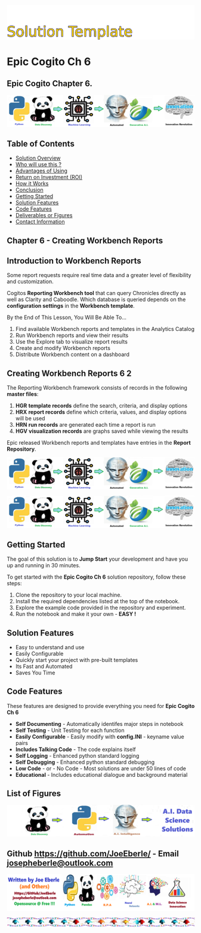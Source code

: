 ![Image image_filename](solution_sign.png)
    
# Epic Cogito Ch 6 

## Epic Cogito Chapter 6.

    
![Solution](code.png)

    
## Table of Contents

- [Solution Overview](#solution-overview)
- [Who will use this ?](#who-can-use)
- [Advantages of Using](#advantages-of-using)
- [Return on Investment (ROI)](#return-on-investment-roi)
- [How it Works](#how-it-works)
- [Conclusion](#conclusion)
- [Getting Started](#getting-started)
- [Solution Features](#solution-features)
- [Code Features](#code-features)
- [Deliverables or Figures](#deliverables-or-figures)
- [Contact Information](#contact-information)


## Chapter 6 - Creating Workbench Reports


 
##  Introduction to Workbench Reports  
 
Some report requests require real time data and a greater level of flexibility and customization. 

Cogitos **Reporting Workbench tool** that can query Chronicles directly as well as Clarity 
and Caboodle. Which database is queried depends on the **configuration settings** in the 
**Workbench template**.

By the End of This Lesson, You Will Be Able To...
1. Find available Workbench reports and templates in the Analytics Catalog
2. Run Workbench reports and view their results
3. Use the Explore tab to visualize report results
4. Create and modify Workbench reports
5. Distribute Workbench content on a dashboard



## Creating Workbench Reports 6 2

The Reporting Workbench framework consists of records in the following **master files**:

1. **HGR**  **template records** define the search, criteria, and display options
2. **HRX**  **report records** define which criteria, values, and display options will be used
3. **HRN**  **run records** are generated each time a report is run
4. **HGV**  **visualization records** are graphs saved while viewing the results

Epic released Workbench reports and templates have entries in the **Report Repository**.


![Solution](code.png)

    
![Solution](code.png)

    
## Getting Started

The goal of this solution is to **Jump Start** your development and have you up and running in 30 minutes. 

To get started with the **Epic Cogito Ch 6** solution repository, follow these steps:
1. Clone the repository to your local machine.
2. Install the required dependencies listed at the top of the notebook.
3. Explore the example code provided in the repository and experiment.
4. Run the notebook and make it your own - **EASY !**
    
## Solution Features

- Easy to understand and use  
- Easily Configurable 
- Quickly start your project with pre-built templates
- Its Fast and Automated
- Saves You Time 


## Code Features

These features are designed to provide everything you need for **Epic Cogito Ch 6** 

- **Self Documenting** - Automatically identifes major steps in notebook 
- **Self Testing** - Unit Testing for each function
- **Easily Configurable** - Easily modify with **config.INI** - keyname value pairs
- **Includes Talking Code** - The code explains itself 
- **Self Logging** - Enhanced python standard logging   
- **Self Debugging** - Enhanced python standard debugging
- **Low Code** - or - No Code  - Most solutions are under 50 lines of code
- **Educational** - Includes educational dialogue and background material

    
## List of Figures
 ![additional_image](EPIC_Cogito_ch_6.png)  <br>
    

## Github https://github.com/JoeEberle/ - Email  josepheberle@outlook.com 
    
![Developer](developer.png)

![Brand](brand.png)
    